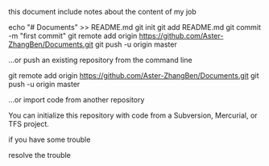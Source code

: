 this document include notes about the content of my job

echo "# Documents" >> README.md
git init
git add README.md
git commit -m "first commit"
git remote add origin https://github.com/Aster-ZhangBen/Documents.git
git push -u origin master

…or push an existing repository from the command line

git remote add origin https://github.com/Aster-ZhangBen/Documents.git
git push -u origin master

…or import code from another repository

You can initialize this repository with code from a Subversion,
Mercurial, or TFS project.

if you have some trouble

resolve the trouble
